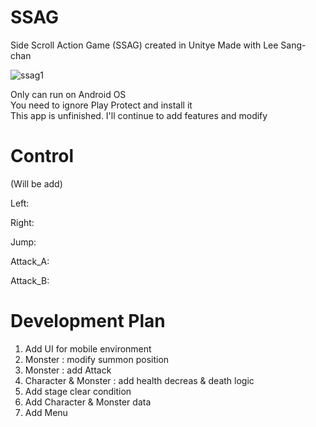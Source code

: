 # SSAG
Side Scroll Action Game (SSAG) created in Unitye
Made with Lee Sang-chan

![ssag1](https://user-images.githubusercontent.com/65546962/110867601-5ee66080-830a-11eb-9889-38b316fd7287.png)

Only can run on Android OS<br>
You need to ignore Play Protect and install it<br>
This app is unfinished. I'll continue to add features and modify<br>

# Control
(Will be add)

Left: 

Right:

Jump: 

Attack_A:

Attack_B:

# Development Plan
1. Add UI for mobile environment<br>
2. Monster : modify summon position<br>
3. Monster : add Attack<br>
4. Character & Monster : add health decreas & death logic<br>
5. Add stage clear condition<br>
6. Add Character & Monster data<br>
7. Add Menu<br>


